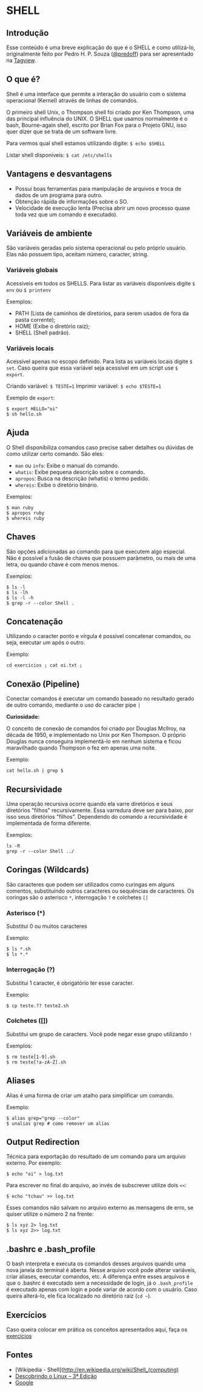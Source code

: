 SHELL
============

## Introdução

Esse conteúdo é uma breve explicação do que é o SHELL e como utilizá-lo,
originalmente feito por Pedro H. P. Souza ([@predoff](http://twitter.com/predoff)) para ser apresentado na [Tagview](http://tagview.com.br).

## O que é?

Shell é uma interface que permite a interação do usuário com o sistema operacional (Kernel) através de linhas de comandos.

O primeiro shell Unix, o Thompson shell foi criado por Ken Thompson, uma das principal influência do UNIX.
O SHELL que usamos normalmente é o bash, Bourne-again shell, escrito por Brian Fox para o Projeto GNU, isso quer dizer
que se trata de um software livre.

Para vermos qual shell estamos utilizando digite: `$ echo $SHELL`

Listar shell disponíveis: `$ cat /etc/shells`

## Vantagens e desvantagens

- Possui boas ferramentas para manipulação de arquivos e troca de dados de um programa para outro.
- Obtenção rápida de informações sobre o SO.
- Velocidade de execução lenta (Precisa abrir um novo processo quase toda vez que um comando é executado).

## Variáveis de ambiente

São variáveis geradas pelo sistema operacional ou pelo próprio usuário.
Elas não possuem tipo, aceitam número, caracter, string.

### Variáveis globais

Acessíveis em todos os SHELLS. Para listar as variáveis disponíveis digite `$ env` ou `$ printenv`

Exemplos:

- PATH (Lista de caminhos de diretórios, para serem usados de fora da pasta corrente);
- HOME (Exibe o diretório raiz);
- SHELL (Shell padrão).

### Variáveis locais

Acessível apenas no escopo definido. Para lista as variáveis locais digite `$ set`.
Caso queira que essa variável seja acessível em um script use `$ export`.

Criando variável: `$ TESTE=1`
Imprimir variável: `$ echo $TESTE=1`

Exemplo de `export`:

    $ export HELLO="oi"
    $ sh hello.sh

## Ajuda

O Shell disponibiliza comandos caso precise saber detalhes ou dúvidas de como utilizar certo comando. São eles:

- `man` ou `info`: Exibe o manual do comando.
- `whatis`: Exibe pequena descrição sobre o comando.
- `apropos`: Busca na descrição (whatis) o termo pedido.
- `whereis`: Exibe o diretório binário.

Exemplos:

    $ man ruby
    $ apropos ruby
    $ whereis ruby

## Chaves

São opções adicionadas ao comando para que executem algo especial.
Não é possível a fusão de chaves que possuem parâmetro, ou mais de uma letra, ou quando chave é com menos menos.

Exemplos:

    $ ls -l
    $ ls -lh
    $ ls -l -h
    $ grep -r --color Shell .

## Concatenação

Utilizando o caracter ponto e vírgula é possível concatenar comandos, ou seja, executar um após o outro.

Exemplo:

    cd exercicios ; cat oi.txt ;

## Conexão (Pipeline)

Conectar comandos é executar um comando baseado no resultado gerado de outro comando, mediante o uso do caracter pipe `|`

**Curiosidade:**

O conceito de conexão de comandos foi criado por Douglas Mcllroy, na década de 1950,
e implementado no Unix por Ken Thompson. O próprio Douglas nunca conseguira implementá-lo em nenhum sistema e
ficou maravilhado quando Thompson o fez em apenas uma noite.

Exemplo:

    cat hello.sh | grep $

## Recursividade

Uma operação recursiva ocorre quando ela varre diretórios e seus diretórios "filhos" recursivamente.
Essa varredura deve ser para baixo, por isso seus diretórios "filhos".
Dependendo do comando a recursividade é implementada de forma diferente.

Exemplos:

    ls -R
    grep -r --color Shell ../

## Coringas (Wildcards)

São caracteres que podem ser utilizados como curingas em alguns comentos, substituindo outros caracteres ou sequências de caracteres.
Os coringas são o asterisco `*`, interrogação `?` e colchetes `[]`

### Asterisco (*)

Substitui 0 ou muitos caracteres

Exemplo:

    $ ls *.sh
    $ ls *.*

### Interrogação (?)

Substitui 1 caracter, é obrigatório ter esse caracter.

Exemplo:

    $ cp teste.?? teste2.sh

### Colchetes ([])

Substitui um grupo de caracters. Você pode negar esse grupo utilizando `!`

Exemplos:

    $ rm teste[1-9].sh
    $ rm teste[!a-zA-Z].sh

## Aliases

Alias é uma forma de criar um atalho para simplificar um comando.

Exemplo:

    $ alias grep="grep --color"
    $ unalias grep # como remover um alias

## Output Redirection

Técnica para exportação do resultado de um comando para um arquivo externo.
Por exemplo:

    $ echo "oi" > log.txt

Para escrever no final do arquivo, ao invés de subscrever utilize dois `<<`:

    $ echo "tchau" >> log.txt

Esses comandos não salvam no arquivo externo as mensagens de erro, se quiser utilize o número 2 na frente:

    $ ls xyz 2> log.txt
    $ ls xyz 2>> log.txt

## .bashrc e .bash_profile

O bash interpreta e executa os comandos desses arquivos quando uma nova janela do terminal é aberta.
Nesse arquivo você pode alterar variáveis, criar aliases, executar comandos, etc.
A diferença entre esses arquivos é que o .bashrc é executado sem a necessidade de login,
já o `.bash_profile` é executado apenas com login e pode variar de acordo com o usuário.
Caso queira alterá-lo, ele fica localizado no diretório raiz (`cd ~`).

## Exercícios

Caso queira colocar em prática os conceitos apresentados aqui, faça os [exercícios](exercicios.md)

## Fontes

- [Wikipedia - Shell](http://en.wikipedia.org/wiki/Shell_(computing)
- [Descobrindo o Linux – 3ª Edição](http://www.novateceditora.com.br/livros/linux3/)
- [Google](http://google.com)
